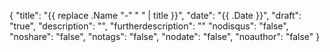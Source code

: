 {
	"title": "{{ replace .Name "-" " " | title }}",
	"date": "{{ .Date }}",
	"draft": "true",
	"description": "",
	"furtherdescription": ""
	"nodisqus": "false",
	"noshare": "false",
	"notags": "false",
	"nodate": "false",
	"noauthor": "false"
}


